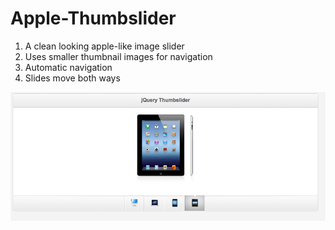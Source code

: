 # Apple-Thumbslider
1. A clean looking apple-like image slider <br />
2. Uses smaller thumbnail images for navigation <br />
3. Automatic navigation<br />
4. Slides move both ways<br />



  ![Alt text](/screenshot/screen.png?raw=true "Start Page")<br />
